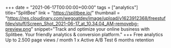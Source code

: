 +++
date = "2021-06-17T00:00:00+00:00"
tags = ["analytics"]
title="SplitBee"
link = "https://splitbee.io/"
thumbnail = "https://res.cloudinary.com/wegoatdev/image/upload/v1623912368/freestuffdev/stuff/Screen_Shot_2021-06-17_at_10.34.04_AM-removebg-preview.png"
snippet="Track and optimize your online business with Splitbee. Your friendly analytics & conversion platform."
+++
Free analytics  
Up to 2.500 page views / month
1 x Active A/B Test
6 months retention
